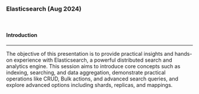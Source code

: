 ### **Elasticsearch** (Aug 2024)

<br>

#### **Introduction** 

---

The objective of this presentation is to provide practical insights and hands-on experience with Elasticsearch, a powerful distributed search and analytics engine. This session aims to introduce core concepts such as indexing, searching, and data aggregation, demonstrate practical operations like CRUD, Bulk actions, and advanced search queries, and explore advanced options including shards, replicas, and mappings.
